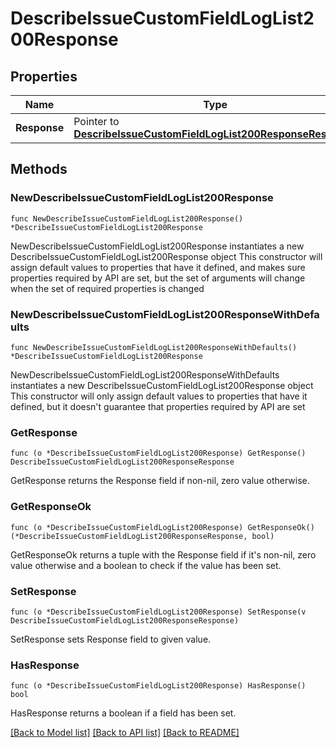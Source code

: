 # DescribeIssueCustomFieldLogList200Response

## Properties

Name | Type | Description | Notes
------------ | ------------- | ------------- | -------------
**Response** | Pointer to [**DescribeIssueCustomFieldLogList200ResponseResponse**](DescribeIssueCustomFieldLogList200ResponseResponse.md) |  | [optional] 

## Methods

### NewDescribeIssueCustomFieldLogList200Response

`func NewDescribeIssueCustomFieldLogList200Response() *DescribeIssueCustomFieldLogList200Response`

NewDescribeIssueCustomFieldLogList200Response instantiates a new DescribeIssueCustomFieldLogList200Response object
This constructor will assign default values to properties that have it defined,
and makes sure properties required by API are set, but the set of arguments
will change when the set of required properties is changed

### NewDescribeIssueCustomFieldLogList200ResponseWithDefaults

`func NewDescribeIssueCustomFieldLogList200ResponseWithDefaults() *DescribeIssueCustomFieldLogList200Response`

NewDescribeIssueCustomFieldLogList200ResponseWithDefaults instantiates a new DescribeIssueCustomFieldLogList200Response object
This constructor will only assign default values to properties that have it defined,
but it doesn't guarantee that properties required by API are set

### GetResponse

`func (o *DescribeIssueCustomFieldLogList200Response) GetResponse() DescribeIssueCustomFieldLogList200ResponseResponse`

GetResponse returns the Response field if non-nil, zero value otherwise.

### GetResponseOk

`func (o *DescribeIssueCustomFieldLogList200Response) GetResponseOk() (*DescribeIssueCustomFieldLogList200ResponseResponse, bool)`

GetResponseOk returns a tuple with the Response field if it's non-nil, zero value otherwise
and a boolean to check if the value has been set.

### SetResponse

`func (o *DescribeIssueCustomFieldLogList200Response) SetResponse(v DescribeIssueCustomFieldLogList200ResponseResponse)`

SetResponse sets Response field to given value.

### HasResponse

`func (o *DescribeIssueCustomFieldLogList200Response) HasResponse() bool`

HasResponse returns a boolean if a field has been set.


[[Back to Model list]](../README.md#documentation-for-models) [[Back to API list]](../README.md#documentation-for-api-endpoints) [[Back to README]](../README.md)


